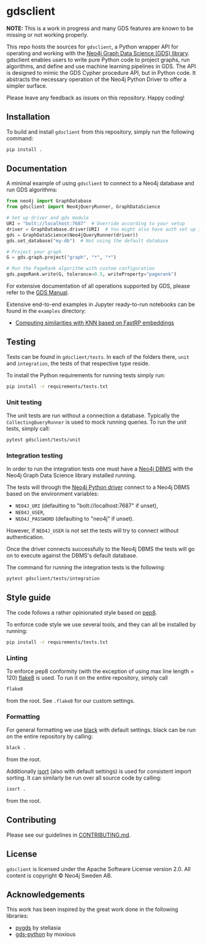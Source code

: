 # gdsclient

**NOTE:** This is a work in progress and many GDS features are known to be missing or not working properly.

This repo hosts the sources for `gdsclient`, a Python wrapper API for operating and working with the [Neo4j Graph Data Science (GDS) library](https://github.com/neo4j/graph-data-science).
gdsclient enables users to write pure Python code to project graphs, run algorithms, and define and use machine learning pipelines in GDS.
The API is designed to mimic the GDS Cypher procedure API, but in Python code.
It abstracts the necessary operation of the Neo4j Python Driver to offer a simpler surface.

Please leave any feedback as issues on this repository.
Happy coding!


## Installation

To build and install `gdsclient` from this repository, simply run the following command:

```bash
pip install .
```


## Documentation

A minimal example of using `gdsclient` to connect to a Neo4j database and run GDS algorithms:

```python
from neo4j import GraphDatabase
from gdsclient import Neo4jQueryRunner, GraphDataScience

# Set up driver and gds module
URI = "bolt://localhost:7687"  # Override according to your setup
driver = GraphDatabase.driver(URI)  # You might also have auth set up in your db
gds = GraphDataScience(Neo4jQueryRunner(driver))
gds.set_database("my-db")  # Not using the default database

# Project your graph
G = gds.graph.project("graph", "*", "*")

# Run the PageRank algorithm with custom configuration
gds.pageRank.write(G, tolerance=0.5, writeProperty="pagerank")
```

For extensive documentation of all operations supported by GDS, please refer to the [GDS Manual](https://neo4j.com/docs/graph-data-science/current/).

Extensive end-to-end examples in Jupyter ready-to-run notebooks can be found in the `examples` directory:

* [Computing similarities with KNN based on FastRP embeddings](examples/fastrp-and-knn.ipynb)


## Testing

Tests can be found in `gdsclient/tests`. In each of the folders there, `unit` and `integration`, the tests of that respective type reside.

To install the Python requirements for running tests simply run:

```bash
pip install -r requirements/tests.txt
```


### Unit testing

The unit tests are run without a connection a database. Typically the `CollectingQueryRunner` is used to mock running queries.
To run the unit tests, simply call:

```bash
pytest gdsclient/tests/unit
```


### Integration testing

In order to run the integration tests one must have a [Neo4j DBMS](https://neo4j.com/docs/getting-started/current/) with the Neo4j Graph Data Science library installed running.

The tests will through the [Neo4j Python driver](https://neo4j.com/docs/python-manual/current/) connect to a Neo4j DBMS based on the environment variables:

* `NEO4J_URI` (defaulting to "bolt://localhost:7687" if unset),
* `NEO4J_USER`,
* `NEO4J_PASSWORD` (defaulting to "neo4j" if unset).

However, if `NEO4J_USER` is not set the tests will try to connect without authentication.

Once the driver connects successfully to the Neo4j DBMS the tests will go on to execute against the DBMS's default database.

The command for running the integration tests is the following:

```bash
pytest gdsclient/tests/integration
```


## Style guide

The code follows a rather opinionated style based on [pep8](https://www.python.org/dev/peps/pep-0008/).

To enforce code style we use several tools, and they can all be installed by running:

```bash
pip install -r requirements/tests.txt
```

### Linting

To enforce pep8 conformity (with the exception of using max line length = 120) [flake8](https://flake8.pycqa.org/en/latest/) is used.
To run it on the entire repository, simply call

```bash
flake8
```

from the root. See `.flake8` for our custom settings.


### Formatting

For general formatting we use [black](https://black.readthedocs.io/en/stable/) with default settings.
black can be run on the entire repository by calling:

```bash
black .
```

from the root.

Additionally [isort](https://pycqa.github.io/isort/) (also with default settings) is used for consistent import sorting.
It can similarly be run over all source code by calling:

```bash
isort .
```

from the root.


## Contributing

Please see our guidelines in [CONTRIBUTING.md](CONTRIBUTING.md).


## License

`gdsclient` is licensed under the Apache Software License version 2.0.
All content is copyright © Neo4j Sweden AB.


## Acknowledgements

This work has been inspired by the great work done in the following libraries:

* [pygds](https://github.com/stellasia/pygds) by stellasia
* [gds-python](https://github.com/moxious/gds-python) by moxious
